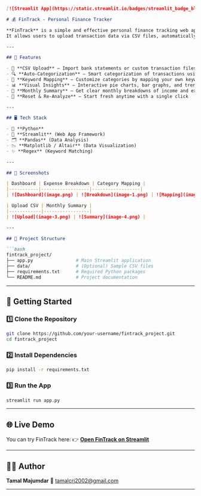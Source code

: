 ````markdown
[![Streamlit App](https://static.streamlit.io/badges/streamlit_badge_black_white.svg)](https://fintrackproject-77ustmp2brihre5gzgpxsr.streamlit.app/)

# 💰 FinTrack - Personal Finance Tracker  

**FinTrack** is a simple and effective personal finance tracking web application built using **Python** and **Streamlit**.  
It allows users to upload transaction data via CSV files, automatically categorize expenses, analyze income/expenses, and visualize financial summaries with clean, interactive graphs.  

---

## 🚀 Features  

- 📂 **CSV Upload** – Import bank statements or custom transaction files  
- 🔍 **Auto-Categorization** – Smart categorization of transactions using keyword matching  
- 🧠 **Keyword Mapping** – Customize categories by mapping your own keywords  
- 📊 **Visual Insights** – Interactive pie charts, bar graphs, and trend analysis  
- 📅 **Monthly Summary** – Get clear monthly breakdowns of income and expenses  
- 🔄 **Reset & Re-Analyze** – Start fresh anytime with a single click  

---

## 🖥️ Tech Stack  

- 🐍 **Python**  
- 🎈 **Streamlit** (Web App Framework)  
- 🗂️ **Pandas** (Data Analysis)  
- 📉 **Matplotlib / Altair** (Data Visualization)  
- ✨ **Regex** (Keyword Matching)  

---

## 📸 Screenshots  

| Dashboard | Expense Breakdown | Category Mapping |
|-----------|------------------|------------------|
| ![Dashboard](image.png) | ![Breakdown](image-1.png) | ![Mapping](image-2.png) |

| Upload CSV | Monthly Summary |
|------------|-----------------|
| ![Upload](image-3.png) | ![Summary](image-4.png) |

---

## 📁 Project Structure  

```bash
fintrack_project/
├── app.py                # Main Streamlit application
├── data/                 # (Optional) Sample CSV files
├── requirements.txt      # Required Python packages
└── README.md             # Project documentation
````

---

## 🚀 Getting Started

### 1️⃣ Clone the Repository

```bash
git clone https://github.com/your-username/fintrack_project.git
cd fintrack_project
```

### 2️⃣ Install Dependencies

```bash
pip install -r requirements.txt
```

### 3️⃣ Run the App

```bash
streamlit run app.py
```

---

## 🌐 Live Demo

You can try FinTrack here:
👉 [**Open FinTrack on Streamlit**](https://fintrackproject-77ustmp2brihre5gzgpxsr.streamlit.app/)

---

## 👨‍💻 Author

**Tamal Majumdar**
📧 [tamalcrj2002@gmail.com](mailto:tamalcrj2002@gmail.com)

---
